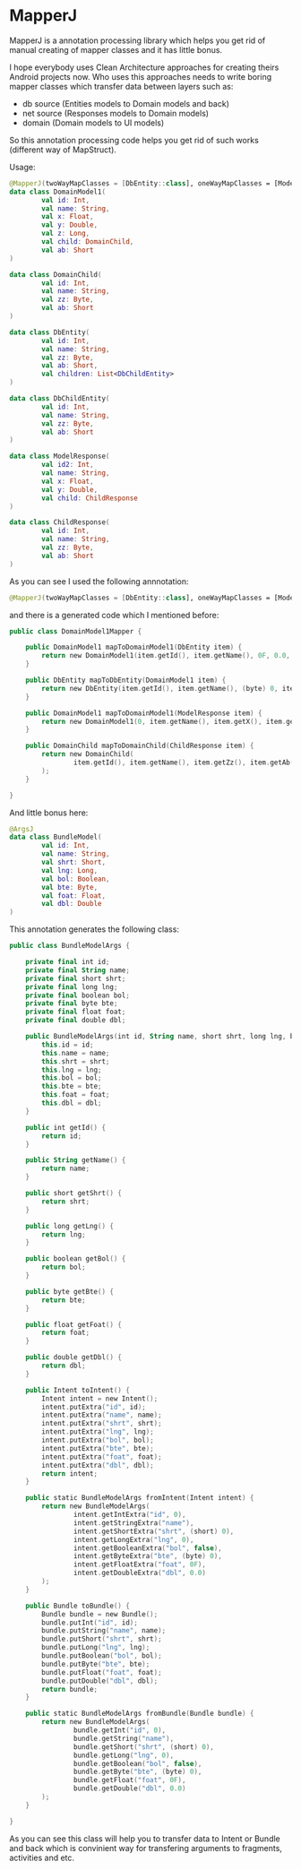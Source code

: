 # MapperJ
MapperJ is a annotation processing library which helps you get rid of manual creating of mapper classes and it has little bonus.

I hope everybody uses Clean Architecture approaches for creating theirs Android projects now.
Who uses this approaches needs to write boring mapper classes which transfer data between layers such as:
- db source (Entities models to Domain models and back)
- net source (Responses models to Domain models)
- domain (Domain models to UI models)

So this annotation processing code helps you get rid of such works (different way of MapStruct).

Usage:

``` kotlin
@MapperJ(twoWayMapClasses = [DbEntity::class], oneWayMapClasses = [ModelResponse::class])
data class DomainModel1(
        val id: Int,
        val name: String,
        val x: Float,
        val y: Double,
        val z: Long,
        val child: DomainChild,
        val ab: Short
)

data class DomainChild(
        val id: Int,
        val name: String,
        val zz: Byte,
        val ab: Short
)

data class DbEntity(
        val id: Int,
        val name: String,
        val zz: Byte,
        val ab: Short,
        val children: List<DbChildEntity>
)

data class DbChildEntity(
        val id: Int,
        val name: String,
        val zz: Byte,
        val ab: Short
)

data class ModelResponse(
        val id2: Int,
        val name: String,
        val x: Float,
        val y: Double,
        val child: ChildResponse
)

data class ChildResponse(
        val id: Int,
        val name: String,
        val zz: Byte,
        val ab: Short
)

```
As you can see I used the following annnotation:
``` kotlin 
@MapperJ(twoWayMapClasses = [DbEntity::class], oneWayMapClasses = [ModelResponse::class]) 
```

and there is a generated code which I mentioned before:
``` kotlin
public class DomainModel1Mapper {

    public DomainModel1 mapToDomainModel1(DbEntity item) {
        return new DomainModel1(item.getId(), item.getName(), 0F, 0.0, 0, null, item.getAb());
    }

    public DbEntity mapToDbEntity(DomainModel1 item) {
        return new DbEntity(item.getId(), item.getName(), (byte) 0, item.getAb(), new ArrayList());
    }

    public DomainModel1 mapToDomainModel1(ModelResponse item) {
        return new DomainModel1(0, item.getName(), item.getX(), item.getY(), 0, mapToDomainChild(item.getChild()), (short) 0);
    }

    public DomainChild mapToDomainChild(ChildResponse item) {
        return new DomainChild(
                item.getId(), item.getName(), item.getZz(), item.getAb()
        );
    }

}

```

And little bonus here:
``` kotlin
@ArgsJ
data class BundleModel(
        val id: Int,
        val name: String,
        val shrt: Short,
        val lng: Long,
        val bol: Boolean,
        val bte: Byte,
        val foat: Float,
        val dbl: Double
)

```
This annotation generates the following class:

``` kotlin
public class BundleModelArgs {

    private final int id;
    private final String name;
    private final short shrt;
    private final long lng;
    private final boolean bol;
    private final byte bte;
    private final float foat;
    private final double dbl;

    public BundleModelArgs(int id, String name, short shrt, long lng, boolean bol, byte bte, float foat, double dbl) {
        this.id = id;
        this.name = name;
        this.shrt = shrt;
        this.lng = lng;
        this.bol = bol;
        this.bte = bte;
        this.foat = foat;
        this.dbl = dbl;
    }

    public int getId() {
        return id;
    }

    public String getName() {
        return name;
    }

    public short getShrt() {
        return shrt;
    }

    public long getLng() {
        return lng;
    }

    public boolean getBol() {
        return bol;
    }

    public byte getBte() {
        return bte;
    }

    public float getFoat() {
        return foat;
    }

    public double getDbl() {
        return dbl;
    }

    public Intent toIntent() {
        Intent intent = new Intent();
        intent.putExtra("id", id);
        intent.putExtra("name", name);
        intent.putExtra("shrt", shrt);
        intent.putExtra("lng", lng);
        intent.putExtra("bol", bol);
        intent.putExtra("bte", bte);
        intent.putExtra("foat", foat);
        intent.putExtra("dbl", dbl);
        return intent;
    }

    public static BundleModelArgs fromIntent(Intent intent) {
        return new BundleModelArgs(
                intent.getIntExtra("id", 0),
                intent.getStringExtra("name"),
                intent.getShortExtra("shrt", (short) 0),
                intent.getLongExtra("lng", 0),
                intent.getBooleanExtra("bol", false),
                intent.getByteExtra("bte", (byte) 0),
                intent.getFloatExtra("foat", 0F),
                intent.getDoubleExtra("dbl", 0.0)
        );
    }

    public Bundle toBundle() {
        Bundle bundle = new Bundle();
        bundle.putInt("id", id);
        bundle.putString("name", name);
        bundle.putShort("shrt", shrt);
        bundle.putLong("lng", lng);
        bundle.putBoolean("bol", bol);
        bundle.putByte("bte", bte);
        bundle.putFloat("foat", foat);
        bundle.putDouble("dbl", dbl);
        return bundle;
    }

    public static BundleModelArgs fromBundle(Bundle bundle) {
        return new BundleModelArgs(
                bundle.getInt("id", 0),
                bundle.getString("name"),
                bundle.getShort("shrt", (short) 0),
                bundle.getLong("lng", 0),
                bundle.getBoolean("bol", false),
                bundle.getByte("bte", (byte) 0),
                bundle.getFloat("foat", 0F),
                bundle.getDouble("dbl", 0.0)
        );
    }

}

```
As you can see this class will help you to transfer data to Intent or Bundle and back which is convinient way for transfering arguments to fragments, activities and etc.

